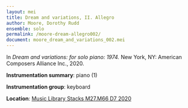 ```yaml
---
layout: mei
title: Dream and variations, II. Allegro
author: Moore, Dorothy Rudd
ensemble: solo
permalink: /moore-dream-allegro002/
document: moore_dream_and_variations_002.mei
---
```


In *Dream and variations: for solo piano: 1974.* New York, NY: American Composers Alliance Inc., 2020.

**Instrumentation summary**: piano (1)

**Instrumentation group**: keyboard

**Location**: <a href="https://tufts.primo.exlibrisgroup.com/permalink/01TUN_INST/1kc9gia/alma991018326542503851" target="_blank">Music Library Stacks M27.M66 D7 2020</a>
